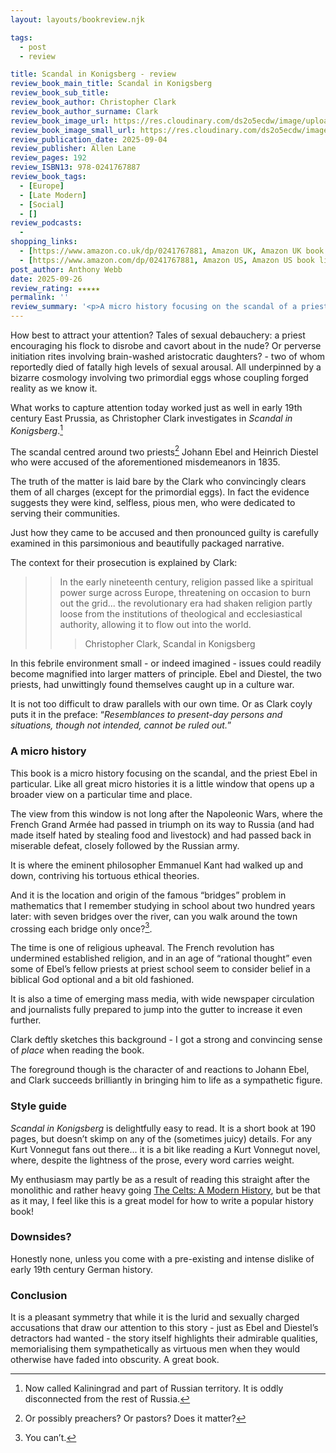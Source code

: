 ```yaml
---
layout: layouts/bookreview.njk

tags:
  - post
  - review

title: Scandal in Konigsberg - review
review_book_main_title: Scandal in Konigsberg
review_book_sub_title: 
review_book_author: Christopher Clark
review_book_author_surname: Clark
review_book_image_url: https://res.cloudinary.com/ds2o5ecdw/image/upload/acovers/0241767881.02._SCL_.jpg
review_book_image_small_url: https://res.cloudinary.com/ds2o5ecdw/image/upload/acovers/0241767881.02._SCM_.jpg
review_publication_date: 2025-09-04
review_publisher: Allen Lane
review_pages: 192
review_ISBN13: 978-0241767887
review_book_tags:
  - [Europe]
  - [Late Modern]
  - [Social]
  - []
review_podcasts:
  - 
shopping_links:
  - [https://www.amazon.co.uk/dp/0241767881, Amazon UK, Amazon UK book link]
  - [https://www.amazon.com/dp/0241767881, Amazon US, Amazon US book link]
post_author: Anthony Webb
date: 2025-09-26
review_rating: ★★★★★
permalink: ''
review_summary: '<p>A micro history focusing on the scandal of a priest - Johann Ebel - who is unjustly accused of outrageous sexual misdemeanours in mid 19th Century Konigsberg.</p><p>Like all great micro histories it is a little window that opens up a broader view on a particular time and place.</p>'
---
```

 How best to attract your attention? Tales of sexual debauchery: a priest encouraging his flock to disrobe and cavort about in the nude? Or perverse initiation rites involving brain-washed aristocratic daughters? - two of whom reportedly died of fatally high levels of sexual arousal. All underpinned by a bizarre cosmology involving two primordial eggs whose coupling forged reality as we know it.

What works to capture attention today worked just as well in early 19th century East Prussia, as Christopher Clark investigates in _Scandal in Konigsberg_.[^1]

The scandal centred around two priests[^2] Johann Ebel and Heinrich Diestel who were accused of the aforementioned misdemeanors in 1835.

The truth of the matter is laid bare by the Clark who convincingly clears them of all charges (except for the primordial eggs). In fact the evidence suggests they were kind, selfless, pious men, who were dedicated to serving their communities.

Just how they came to be accused and then pronounced guilty is carefully examined in this parsimonious and beautifully packaged narrative. 

The context for their prosecution is explained by Clark:

>> In the early nineteenth century, religion passed like a spiritual power surge across Europe, threatening on occasion to burn out the grid... the revolutionary era had shaken religion partly loose from the institutions of theological and ecclesiastical authority, allowing it to flow out into the world. 
>>> Christopher Clark, Scandal in Konigsberg

In this febrile environment small - or indeed imagined - issues could readily become magnified into larger matters of principle. Ebel and Diestel, the two priests, had unwittingly found themselves caught up in a culture war. 

It is not too difficult to draw parallels with our own time. Or as Clark coyly puts it in the preface: “_Resemblances to present-day persons and situations, though not intended, cannot be ruled out._”

### A micro history

This book is a micro history focusing on the scandal, and the priest Ebel in particular. Like all great micro histories it is a little window that opens up a broader view on a particular time and place.

The view from this window is not long after the Napoleonic Wars, where the French Grand Armée had passed in triumph on its way to Russia (and had made itself hated by stealing food and livestock) and had passed back in miserable defeat, closely followed by the Russian army.

It is where the eminent philosopher Emmanuel Kant had walked up and down, contriving his tortuous ethical theories.

And it is the location and origin of the famous “bridges” problem in mathematics that I remember studying in school about two hundred years later: with seven bridges over the river, can you walk around the town crossing each bridge only once?[^3].

The time is one of religious upheaval. The French revolution has undermined established religion, and in an age of “rational thought” even some of Ebel’s fellow priests at priest school seem to consider belief in a biblical God optional and a bit old fashioned.

It is also a time of emerging mass media, with wide newspaper circulation and journalists fully prepared to jump into the gutter to increase it even further.

Clark deftly sketches this background - I got a strong and convincing sense of _place_ when reading the book.

The foreground though is the character of and reactions to Johann Ebel, and Clark succeeds brilliantly in bringing him to life as a sympathetic figure.

### Style guide

_Scandal in Konigsberg_ is delightfully easy to read. It is a short book at 190 pages, but doesn’t skimp on any of the (sometimes juicy) details. For any Kurt Vonnegut fans out there... it is a bit like reading a Kurt Vonnegut novel, where, despite the lightness of the prose, every word carries weight.

My enthusiasm may partly be as a result of reading this straight after the monolithic and rather heavy going [The Celts: A Modern History](https://popularhistorybooks.com/posts/reviews/2025-05-23-review-the-celts/), but be that as it may, I feel like this is a great model for how to write a popular history book!

### Downsides?

Honestly none, unless you come with a pre-existing and intense dislike of early 19th century German history.

### Conclusion

It is a pleasant symmetry that while it is the lurid and sexually charged accusations that draw our attention to this story - just as Ebel and Diestel’s detractors had wanted - the story itself highlights their admirable qualities, memorialising them sympathetically as virtuous men when they would otherwise have faded into obscurity. A great book.


[^1]: Now called Kaliningrad and part of Russian territory. It is oddly disconnected from the rest of Russia.

[^2]: Or possibly preachers? Or pastors? Does it matter?

[^3]: You can’t.